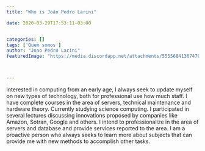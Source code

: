 ```yaml
---
title: "Who is João Pedro Larini"

date: 2020-03-29T17:53:11-03:00


categories: []
tags: ['Quem somos']
author: "Joao Pedro Larini"
featuredImage: "https://media.discordapp.net/attachments/555568413674700800/693953304627249152/geii.png?width=957&height=361"



---
```



Interested in computing from an early age, I always seek to update myself on new types of technology, both for professional use
how much staff. I have complete courses in the area of servers, technical maintenance and hardware theory. Currently studying science
computing. I participated in several lectures discussing innovations proposed by companies like Amazon, Sotran, Google and others.
I intend to professionalize in the area of servers and database and provide services reported to the area. I am a proactive person who always
seeks to learn more about subjects that can provide me with new methods to accomplish other tasks.

